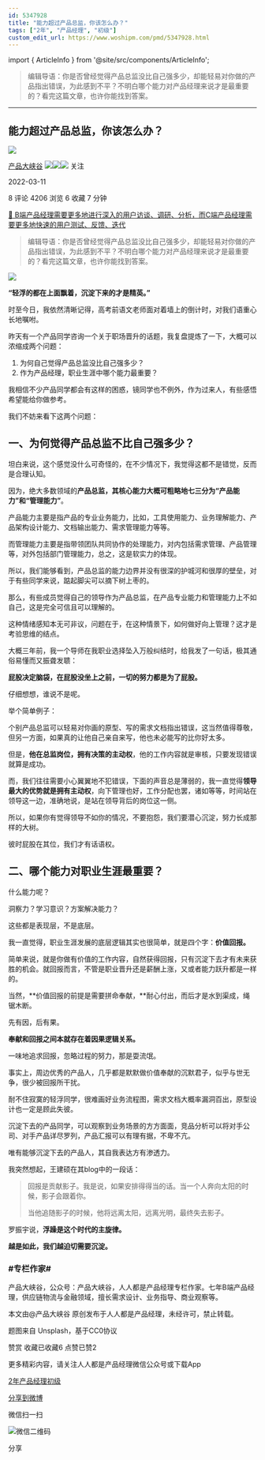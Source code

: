 ```yaml
---
id: 5347928
title: "能力超过产品总监，你该怎么办？"
tags: ["2年", "产品经理", "初级"]
custom_edit_url: https://www.woshipm.com/pmd/5347928.html
---
```

import { ArticleInfo } from '@site/src/components/ArticleInfo';

<ArticleInfo
    author="产品大峡谷"
    authorLink="https://www.woshipm.com/u/370341"
    published="2022-03-11"
    views={4206}
    comments={8}
    collects={6}
/>

> 编辑导语：你是否曾经觉得产品总监没比自己强多少，却能轻易对你做的产品指出错误，为此感到不平？不明白哪个能力对产品经理来说才是最重要的？看完这篇文章，也许你能找到答案。

---

## 能力超过产品总监，你该怎么办？

[![](https://image.woshipm.com/wp-files/2022/05/Ojbe5hJTxgahne7BAHCn.jpg!/both/72x72)](https://www.woshipm.com/u/370341)

[产品大峡谷](https://www.woshipm.com/u/370341) ![](https://static.woshipm.com/tag/1121_1@2x.png)![](https://static.woshipm.com/tag/2103_1@2x.png)![](https://static.woshipm.com/tag/2104_1@2x.png) 关注

2022-03-11

8 评论 4206 浏览 6 收藏 7 分钟

[🔗 B端产品经理需要更多地进行深入的用户访谈、调研、分析，而C端产品经理需要更多地快速的用户测试、反馈、迭代](https://ke.qidianla.com/courses/bcpm)

> 编辑导语：你是否曾经觉得产品总监没比自己强多少，却能轻易对你做的产品指出错误，为此感到不平？不明白哪个能力对产品经理来说才是最重要的？看完这篇文章，也许你能找到答案。

![](https://image.woshipm.com/wp-files/2022/03/iPoYr2MsdDFf672hBK9P.jpg)

**“轻浮的都在上面飘着，沉淀下来的才是精英。”**

时至今日，我依然清晰记得，高考前语文老师面对着墙上的倒计时，对我们语重心长地嘱咐。

昨天有一个产品同学咨询一个关于职场晋升的话题，我复盘提炼了一下，大概可以浓缩成两个问题：

1.  为何自己觉得产品总监没比自己强多少？
2.  作为产品经理，职业生涯中哪个能力最重要？

我相信不少产品同学都会有这样的困惑，镜同学也不例外，作为过来人，有些感悟希望能给你做参考。

我们不妨来看下这两个问题：

## **一、为何觉得产品总监不比自己强多少？**

坦白来说，这个感觉没什么可奇怪的，在不少情况下，我觉得这都不是错觉，反而是合理认知。

因为，绝大多数领域的**产品总监，其核心能力大概可粗略地七三分为“产品能力”和“管理能力”**。

产品能力主要是指产品的专业业务能力，比如，工具使用能力、业务理解能力、产品架构设计能力、文档输出能力、需求管理能力等等。

而管理能力主要是指带领团队共同协作的处理能力，对内包括需求管理、产品管理等，对外包括部门管理能力，总之，这是软实力的体现。

所以，我们能够看到，产品总监的能力边界并没有很深的护城河和很厚的壁垒，对于有些同学来说，踮起脚尖可以摘下树上枣的。

那么，有些成员觉得自己的领导作为产品总监，在产品专业能力和管理能力上不如自己，这是完全可信且可以理解的。

这种情绪感知本无可非议，问题在于，在这种情景下，如何做好向上管理？这才是考验思维的结点。

大概三年前，我一个导师在我职业选择坠入万般纠结时，给我发了一句话，极其通俗易懂而又振聋发聩：

**屁股决定脑袋，在屁股没坐上之前，一切的努力都是为了屁股。**

仔细想想，谁说不是呢。

举个简单例子：

个别产品总监可以轻易对你画的原型、写的需求文档指出错误，这当然值得尊敬，但另一方面，如果真的让他自己亲自来写，他也未必能写的比你好太多。

但是，**他在总监岗位，拥有决策的主动权**，他的工作内容就是审核，只要发现错误就算是成功。

而，我们往往需要小心翼翼地不犯错误，下面的声音总是薄弱的，我一直觉得**领导最大的优势就是拥有主动权**，向下管理也好，工作分配也罢，诸如等等，时间站在领导这一边，准确地说，是站在领导背后的岗位这一侧。

所以，如果你有觉得领导不如你的情况，不要抱怨，我们要潜心沉淀，努力长成那样的大树。

彼时屁股在其位，我们才有话语权。

## **二、哪个能力对职业生涯最重要？**

什么能力呢？

洞察力？学习意识？方案解决能力？

这些都是表现层，不是底层。

我一直觉得，职业生涯发展的底层逻辑其实也很简单，就是四个字：**价值回报。**

简单来说，就是你做有价值的工作内容，自然获得回报，只有沉淀下去才有未来获胜的机会。就回报而言，不管是职业晋升还是薪酬上涨，又或者能力跃升都是一样的。

当然，**价值回报的前提是需要拼命奉献，**耐心付出，而后才是水到渠成，绳锯木断。

先有因，后有果。

**奉献和回报之间本就存在着因果逻辑关系。**

一味地追求回报，忽略过程的努力，那是耍流氓。

事实上，周边优秀的产品人，几乎都是默默做价值奉献的沉默君子，似乎与世无争，很少被回报所干扰。

耐不住寂寞的轻浮同学，很难画好业务流程图，需求文档大概率漏洞百出，原型设计也一定是顾此失彼。

沉淀下去的产品同学，可以观察到业务场景的方方面面，竞品分析可以将对手公司、对手产品详尽罗列，产品汇报可以有理有据，不卑不亢。

唯有能够沉淀下去的产品人，其自我表达方有渗透力。

我突然想起，王建硕在其blog中的一段话：

> 回报是贡献影子。我是说，如果安排得得当的话。当一个人奔向太阳的时候，影子会跟着你。
> 
> 当他追随影子的时候，他将远离太阳，远离光明，最终失去影子。

罗振宇说，**浮躁是这个时代的主旋律。**

**越是如此，我们越迫切需要沉淀。**

### #专栏作家#

产品大峡谷，公众号：产品大峡谷，人人都是产品经理专栏作家。七年B端产品经理，供应链物流与金融领域，擅长需求设计、业务指导、商业观察等。

本文由@产品大峡谷 原创发布于人人都是产品经理，未经许可，禁止转载。

题图来自 Unsplash，基于CC0协议

赞赏 收藏已收藏6 点赞已赞2

更多精彩内容，请关注人人都是产品经理微信公众号或下载App

[2年](https://www.woshipm.com/tag/2%e5%b9%b4)[产品经理](https://www.woshipm.com/tag/pmd)[初级](https://www.woshipm.com/tag/%e5%88%9d%e7%ba%a7)

[分享到微博](https://service.weibo.com/share/share.php?appkey=2775287854&title=能力超过产品总监，你该怎么办？&url=https://www.woshipm.com/pmd/5347928.html&pic=https://image.woshipm.com/wp-files/2022/03/iPoYr2MsdDFf672hBK9P.jpg)

微信扫一扫

![微信二维码](https://api.pwmqr.com/qrcode/create/?url=https://www.woshipm.com/pmd/5347928.html)

分享